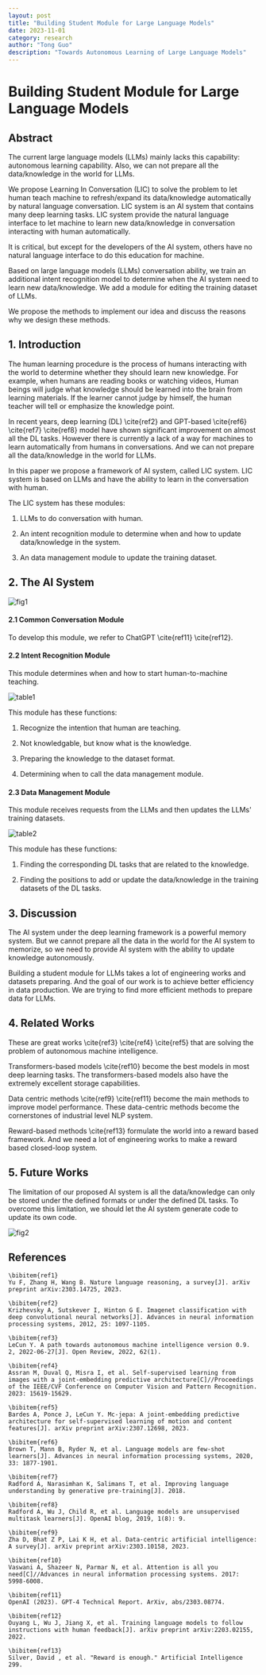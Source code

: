 ```yaml
---
layout: post
title: "Building Student Module for Large Language Models"
date: 2023-11-01
category: research
author: "Tong Guo"
description: "Towards Autonomous Learning of Large Language Models"
---
```



# Building Student Module for Large Language Models

## Abstract

The current large language models (LLMs) mainly lacks this capability: autonomous learning capability. Also, we can not prepare all the data/knowledge in the world for LLMs.

We propose Learning In Conversation (LIC) to solve the problem to let human teach machine to refresh/expand its data/knowledge automatically by natural language conversation.
LIC system is an AI system that contains many deep learning tasks. LIC system provide the natural language interface to let machine to learn new data/knowledge in conversation interacting with human automatically.

It is critical, but except for the developers of the AI system, others have no natural language interface to do this education for machine. 

Based on large language models (LLMs) conversation ability, we train an additional intent recognition model to determine when the AI system need to learn new data/knowledge. We add a module for editing the training dataset of LLMs. 

We propose the methods to implement our idea and discuss the reasons why we design these methods.

## 1. Introduction

The human learning procedure is the process of humans interacting with the world to determine whether they should learn new knowledge. For example, when humans are reading books or watching videos,  Human beings will judge what knowledge should be learned into the brain from learning materials. If the learner cannot judge by himself, the human teacher will tell or emphasize the knowledge point.

In recent years, deep learning (DL) \cite{ref2} and GPT-based \cite{ref6} \cite{ref7} \cite{ref8} model have shown significant improvement on almost all the DL tasks. However there is currently a lack of a way for machines to learn automatically from humans in conversations. And we can not prepare all the data/knowledge in the world for LLMs.
 

In this paper we propose a framework of AI system, called LIC system. LIC system is based on LLMs and have the ability to learn in the conversation with human.

The LIC system has these modules: 

1) LLMs to do conversation with human.

2) An intent recognition module to determine when and how to update data/knowledge in the system.

3) An data management module to update the training dataset.

## 2. The AI System

![fig1](/assets/png/auto-learn/fig1.png)

#### 2.1 Common Conversation Module

To develop this module, we refer to ChatGPT \cite{ref11} \cite{ref12}.

#### 2.2 Intent Recognition Module

This module determines when and how to start human-to-machine teaching.

![table1](/assets/png/auto-learn/table1.png)

This module has these functions:

1) Recognize the intention that human are teaching.

2) Not knowledgable, but know what is the knowledge.

3) Preparing the knowledge to the dataset format.

4) Determining when to call the data management module.

#### 2.3 Data Management Module

This module receives requests from the LLMs and then updates the LLMs' training datasets.

![table2](/assets/png/auto-learn/table2.png)

This module has these functions:

1) Finding the corresponding DL tasks that are related to the knowledge.
  
2) Finding the positions to add or update the data/knowledge in the training datasets of the DL tasks.

## 3. Discussion

The AI system under the deep learning framework is a powerful memory system. But we cannot prepare all the data in the world for the AI system to memorize, so we need to provide AI system with the ability to update knowledge autonomously.

Building a student module for LLMs takes a lot of engineering works and datasets preparing. And the goal of our work is to achieve better efficiency in data production. We are trying to find more efficient methods to prepare data for LLMs.

## 4. Related Works

These are great works \cite{ref3} \cite{ref4} \cite{ref5} that are solving the problem of autonomous machine intelligence. 

Transformers-based models \cite{ref10} become the best models in most deep learning tasks. The transformers-based models also have the extremely excellent storage capabilities. 

Data centric methods \cite{ref9} \cite{ref11} become the main methods to improve model performance. These data-centric methods become the cornerstones of industrial level NLP system.

Reward-based methods \cite{ref13} formulate the world into a reward based framework. And we need a lot of engineering works to make a reward based closed-loop system.

## 5. Future Works

The limitation of our proposed AI system is all the data/knowledge can only be stored under the defined formats or under the defined DL tasks.
To overcome this limitation, we should let the AI system generate code to update its own code.

![fig2](/assets/png/auto-learn/fig2.png)

## References
```
\bibitem{ref1}
Yu F, Zhang H, Wang B. Nature language reasoning, a survey[J]. arXiv preprint arXiv:2303.14725, 2023.

\bibitem{ref2}
Krizhevsky A, Sutskever I, Hinton G E. Imagenet classification with deep convolutional neural networks[J]. Advances in neural information processing systems, 2012, 25: 1097-1105.

\bibitem{ref3}
LeCun Y. A path towards autonomous machine intelligence version 0.9. 2, 2022-06-27[J]. Open Review, 2022, 62(1).

\bibitem{ref4}
Assran M, Duval Q, Misra I, et al. Self-supervised learning from images with a joint-embedding predictive architecture[C]//Proceedings of the IEEE/CVF Conference on Computer Vision and Pattern Recognition. 2023: 15619-15629.

\bibitem{ref5}
Bardes A, Ponce J, LeCun Y. Mc-jepa: A joint-embedding predictive architecture for self-supervised learning of motion and content features[J]. arXiv preprint arXiv:2307.12698, 2023.

\bibitem{ref6}
Brown T, Mann B, Ryder N, et al. Language models are few-shot learners[J]. Advances in neural information processing systems, 2020, 33: 1877-1901.

\bibitem{ref7}
Radford A, Narasimhan K, Salimans T, et al. Improving language understanding by generative pre-training[J]. 2018.

\bibitem{ref8}
Radford A, Wu J, Child R, et al. Language models are unsupervised multitask learners[J]. OpenAI blog, 2019, 1(8): 9.

\bibitem{ref9}
Zha D, Bhat Z P, Lai K H, et al. Data-centric artificial intelligence: A survey[J]. arXiv preprint arXiv:2303.10158, 2023.

\bibitem{ref10}
Vaswani A, Shazeer N, Parmar N, et al. Attention is all you need[C]//Advances in neural information processing systems. 2017: 5998-6008.

\bibitem{ref11}
OpenAI (2023). GPT-4 Technical Report. ArXiv, abs/2303.08774.

\bibitem{ref12}
Ouyang L, Wu J, Jiang X, et al. Training language models to follow instructions with human feedback[J]. arXiv preprint arXiv:2203.02155, 2022.

\bibitem{ref13}
Silver, David , et al. "Reward is enough." Artificial Intelligence 299.

```



